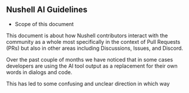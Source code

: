
## Nushell AI Guidelines

- Scope of this document

This document is about how Nushell contributors interact with the community as a whole
most specifically in the context of Pull Requests (PRs) but also in other areas
including Discussions, Issues, and Discord.

Over the past couple of months we have noticed that in some cases developers
are using the AI tool output as a replacement for their own words in dialogs
and code.

This has led to some confusing and unclear direction in which way 

